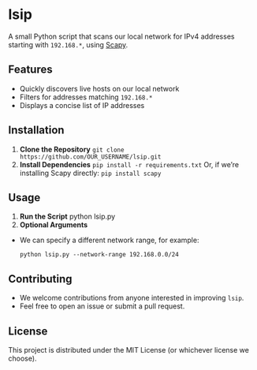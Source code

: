 # lsip

A small Python script that scans our local network for IPv4 addresses starting with `192.168.*`, using [Scapy](https://scapy.net/).

## Features
- Quickly discovers live hosts on our local network
- Filters for addresses matching `192.168.*`
- Displays a concise list of IP addresses

## Installation
1. **Clone the Repository**
`git clone https://github.com/OUR_USERNAME/lsip.git`
2. **Install Dependencies**
`pip install -r requirements.txt`
Or, if we’re installing Scapy directly:
`pip install scapy`
## Usage
1. **Run the Script**
python lsip.py
2. **Optional Arguments**
- We can specify a different network range, for example:
  ```
  python lsip.py --network-range 192.168.0.0/24
  ```

## Contributing
- We welcome contributions from anyone interested in improving `lsip`.
- Feel free to open an issue or submit a pull request.

## License
This project is distributed under the MIT License (or whichever license we choose).
   
